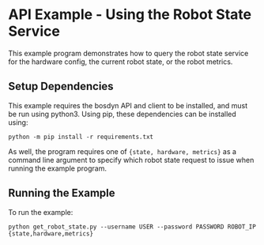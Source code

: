 <!--
Copyright (c) 2020 Boston Dynamics, Inc.  All rights reserved.

Downloading, reproducing, distributing or otherwise using the SDK Software
is subject to the terms and conditions of the Boston Dynamics Software
Development Kit License (20191101-BDSDK-SL).
-->

# API Example - Using the Robot State Service

This example program demonstrates how to query the robot state service for the hardware config, the current robot state, or the robot metrics.

## Setup Dependencies
This example requires the bosdyn API and client to be installed, and must be run using python3. Using pip, these dependencies can be installed using:

```
python -m pip install -r requirements.txt
```
As well, the program requires one of `{state, hardware, metrics}` as a command line argument to specify which robot state request to issue when running the example program.

## Running the Example
To run the example:
```
python get_robot_state.py --username USER --password PASSWORD ROBOT_IP {state,hardware,metrics}
```
